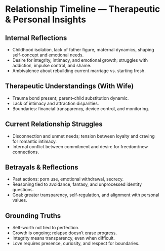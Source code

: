 # Relationship Timeline — Therapeutic & Personal Insights

## Internal Reflections
- Childhood isolation, lack of father figure, maternal dynamics, shaping self-concept and emotional needs.
- Desire for integrity, intimacy, and emotional growth; struggles with addiction, impulse control, and shame.
- Ambivalence about rebuilding current marriage vs. starting fresh.

## Therapeutic Understandings (With Wife)
- Trauma bond present; parent–child substitution dynamic.
- Lack of intimacy and attraction disparities.
- Boundaries: financial transparency, device control, and monitoring.

## Current Relationship Struggles
- Disconnection and unmet needs; tension between loyalty and craving for romantic intimacy.
- Internal conflict between commitment and desire for freedom/new connections.

## Betrayals & Reflections
- Past actions: porn use, emotional withdrawal, secrecy.
- Reasoning tied to avoidance, fantasy, and unprocessed identity questions.
- Goal: greater transparency, self-regulation, and alignment with personal values.

## Grounding Truths
- Self-worth not tied to perfection.
- Growth is ongoing; relapse doesn’t erase progress.
- Integrity means transparency, even when difficult.
- Love requires presence, curiosity, and respect for boundaries.
